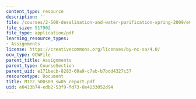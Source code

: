 ```yaml
---
content_type: resource
description: ''
file: /courses/2-500-desalination-and-water-purification-spring-2009/e0413b74edb253f9fd730e4133052d94_MIT2_500s09_sw05_report.pdf
file_size: 517902
file_type: application/pdf
learning_resource_types:
- Assignments
license: https://creativecommons.org/licenses/by-nc-sa/4.0/
ocw_type: OCWFile
parent_title: Assignments
parent_type: CourseSection
parent_uid: e171becb-8283-60a9-c7ab-b7bdd4327c37
resourcetype: Document
title: MIT2_500s09_sw05_report.pdf
uid: e0413b74-edb2-53f9-fd73-0e4133052d94
---
```

